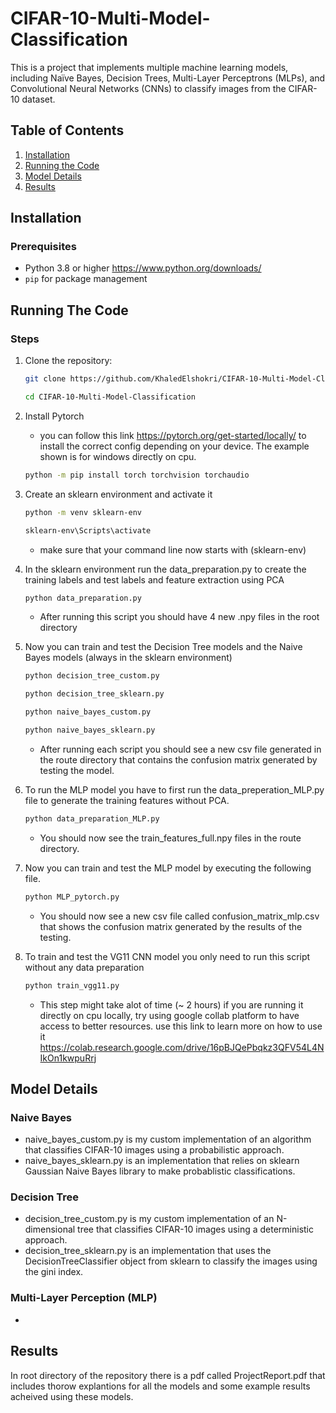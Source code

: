 # CIFAR-10-Multi-Model-Classification

This is a project that implements multiple machine learning models, including Naïve Bayes, Decision Trees, Multi-Layer Perceptrons (MLPs), and Convolutional Neural Networks (CNNs) to classify images from the CIFAR-10 dataset.

## Table of Contents
1. [Installation](#installation)
2. [Running the Code](#running-the-code)
3. [Model Details](#model-details)
4. [Results](#results)

## Installation

### Prerequisites
- Python 3.8 or higher https://www.python.org/downloads/
- `pip` for package management

## Running The Code
### Steps
1. Clone the repository:
   ```bash
   git clone https://github.com/KhaledElshokri/CIFAR-10-Multi-Model-Classification.git
   ```
   ```bash
   cd CIFAR-10-Multi-Model-Classification
2. Install Pytorch  
   * you can follow this link https://pytorch.org/get-started/locally/ to install the correct config depending on your device. The example shown is for windows directly on cpu.
   ```bash
   python -m pip install torch torchvision torchaudio 
3. Create an sklearn environment and activate it
   ```bash
   python -m venv sklearn-env
   ```
   ```bash
   sklearn-env\Scripts\activate
   ```
   * make sure that your command line now starts with (sklearn-env)

4. In the sklearn environment run the data_preparation.py to create the training labels and test labels and feature extraction using PCA
   ```bash
   python data_preparation.py
   ```
   * After running this script you should have 4 new .npy files in the root directory
5. Now you can train and test the Decision Tree models and the Naive Bayes models (always in the sklearn environment)
   ```bash
   python decision_tree_custom.py
   ```
   ```bash
   python decision_tree_sklearn.py
   ```
   ```bash
   python naive_bayes_custom.py
   ```
   ```bash
   python naive_bayes_sklearn.py
   ```
   * After running each script you should see a new csv file generated in the route directory that contains the confusion matrix generated by testing the model.
6. To run the MLP model you have to first run the data_preperation_MLP.py file to generate the training features without PCA.
   ```bash
   python data_preparation_MLP.py
   ```
   * You should now see the train_features_full.npy files in the route directory.
7. Now you can train and test the MLP model by executing the following file.
   ```bash
   python MLP_pytorch.py
   ```
   * You should now see a new csv file called confusion_matrix_mlp.csv that shows the confusion matrix generated by the results of the testing.

8. To train and test the VG11 CNN model you only need to run this script without any data preparation
   ```bash
   python train_vgg11.py
   ```
   * This step might take alot of time (~ 2 hours) if you are running it directly on cpu locally, try using google collab platform to have access to better resources. use this link to learn more on how to use it https://colab.research.google.com/drive/16pBJQePbqkz3QFV54L4NIkOn1kwpuRrj

## Model Details
### Naive Bayes
* naive_bayes_custom.py is my custom implementation of an algorithm that classifies CIFAR-10 images using a probabilistic approach.
* naive_bayes_sklearn.py is an implementation that relies on sklearn Gaussian Naive Bayes library to make probablistic classifications.
### Decision Tree
* decision_tree_custom.py is my custom implementation of an N-dimensional tree that classifies CIFAR-10 images using a deterministic approach.
* decision_tree_sklearn.py is an implementation that uses the DecisionTreeClassifier object from sklearn to classify the images using the gini index.
### Multi-Layer Perception (MLP)
* 

## Results

In root directory of the repository there is a pdf called ProjectReport.pdf that includes thorow explantions for all the models and some example results acheived using these models.
